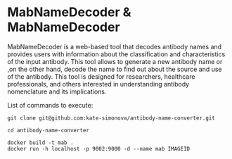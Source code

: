 # MabNameDecoder & MabNameDecoder

MabNameDecoder is a web-based tool that decodes antibody names and provides users with information about the classification and characteristics of the input antibody. This tool allows to generate a new antibody name or ,on the other hand, decode the name to find out about the source and use of the antibody. This tool is designed for researchers, healthcare professionals, and others interested in understanding antibody nomenclature and its implications.

List of commands to execute:

```
git clone git@github.com:kate-simonova/antibody-name-converter.git

cd antibody-name-converter

docker build -t mab .
docker run -h localhost -p 9002:9000 -d --name mab IMAGEID
```

